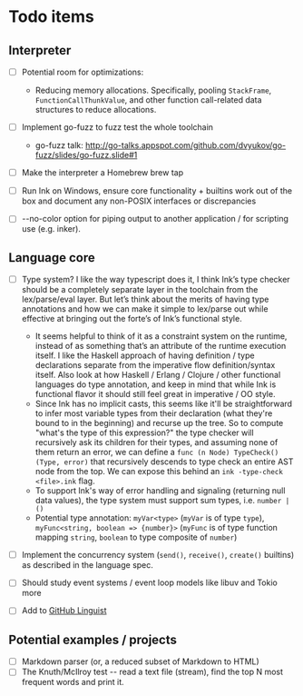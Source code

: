 # Todo items


## Interpreter

- [ ] Potential room for optimizations:
    - Reducing memory allocations. Specifically, pooling `StackFrame`, `FunctionCallThunkValue`, and other function call-related data structures to reduce allocations.
- [ ] Implement go-fuzz to fuzz test the whole toolchain
    - go-fuzz talk: http://go-talks.appspot.com/github.com/dvyukov/go-fuzz/slides/go-fuzz.slide#1
- [ ] Make the interpreter a Homebrew brew tap
- [ ] Run Ink on Windows, ensure core functionality + builtins work out of the box and document any non-POSIX interfaces or discrepancies
- [ ] --no-color option for piping output to another application / for scripting use (e.g. inker).


## Language core

- [ ] Type system? I like the way typescript does it, I think Ink’s type checker should be a completely separate layer in the toolchain from the lex/parse/eval layer. But let’s think about the merits of having type annotations and how we can make it simple to lex/parse out while effective at bringing out the forte’s of Ink’s functional style.
    - It seems helpful to think of it as a constraint system on the runtime, instead of as something that’s an attribute of the runtime execution itself. I like the Haskell approach of having definition / type declarations separate from the imperative flow definition/syntax itself. Also look at how Haskell / Erlang / Clojure / other functional languages do type annotation, and keep in mind that while Ink is functional flavor it should still feel great in imperative / OO style.
    - Since Ink has no implicit casts, this seems like it'll be straightforward to infer most variable types from their declaration (what they're bound to in the beginning) and recurse up the tree. So to compute "what's the type of this expression?" the type checker will recursively ask its children for their types, and assuming none of them return an error, we can define a `func (n Node) TypeCheck() (Type, error)` that recursively descends to type check an entire AST node from the top. We can expose this behind an `ink -type-check <file>.ink` flag.
    - To support Ink's way of error handling and signaling (returning null data values), the type system must support sum types, i.e. `number | ()`
    - Potential type annotation: `myVar<type>` (`myVar` is of type `type`), `myFunc<string, boolean => {number}>` (`myFunc` is of type function mapping `string`, `boolean` to type composite of `number`)
- [ ] Implement the concurrency system (`send()`, `receive()`, `create()` builtins) as described in the language spec.
- [ ] Should study event systems / event loop models like libuv and Tokio more
- [ ] Add to [GitHub Linguist](https://github.com/github/linguist)


## Potential examples / projects

- [ ] Markdown parser (or, a reduced subset of Markdown to HTML)
- [ ] The Knuth/McIlroy test -- read a text file (stream), find the top N most frequent words and print it.
